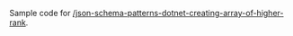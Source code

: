 Sample code for [/json-schema-patterns-dotnet-creating-array-of-higher-rank](https://endjin.com/blog/2024/05//json-schema-patterns-dotnet-creating-array-of-higher-rank).
